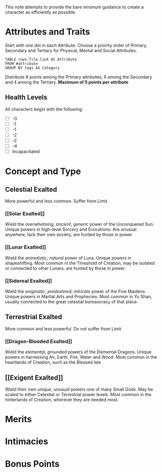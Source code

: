 This note attempts to provide the bare minimum guidance to create a character as efficiently as possible.

# Attributes and Traits

Start with one dot in each Attribute.
Choose a priority order of Primary, Secondary and Tertiary for Physical, Mental and Social Attributes.
```dataview
TABLE rows.file.link AS Attribute
FROM #attribute
GROUP BY tags AS Category
```
Distribute 8 points among the Primary attributes, 6 among the Secondary and 4 among the Tertiary. **Maximum of 5 points per attribute**

## Health Levels

All characters begin with the following:
- [ ] -0
- [ ] -1
- [ ] -1
- [ ] -2
- [ ] -2
- [ ] -4
- [ ] Incapacitated

# Concept and Type

## Celestial Exalted
More powerful and less common. Suffer from Limit.
### [[Solar Exalted]]
Wield the *overwhelming*, *ancient*, *generic* power of the Unconquered Sun.
Unique powers in high-level Sorcery and Evocations.
Are unusual anywhere, lack their own society, are hunted by those in power.
### [[Lunar Exalted]]
Wield the *animalistic*, *natural* power of Luna.
Unique powers in shapeshifting.
Most common in the Threshold of Creation, may be isolated or connected to other Lunars, are hunted by those in power.
### [[Sidereal Exalted]]
Wield the *enigmatic*, *predestined*, *intricate* power of the Five Maidens.
Unique powers in Martial Arts and Prophecies.
Most common in Yu Shan, usually connected to the great celestial bureaucracy of that place.

## Terrestrial Exalted
More common and less powerful. Do not suffer from Limit.
### [[Dragon-Blooded Exalted]]
Wield the *elemental*, *grounded* powers of the Elemental Dragons.
Unique powers in harnessing Air, Earth, Fire, Water and Wood.
Most common in the heartlands of Creation, such as the Blessed Isle.
## [[Exigent Exalted]]
Wield their own *unique*, *unusual* powers one of many Small Gods.
May be scaled to either Celestial or Terrestrial power levels.
Most common in the hinterlands of Creation, wherever they are needed most.

# Merits

# Intimacies 

# Bonus Points